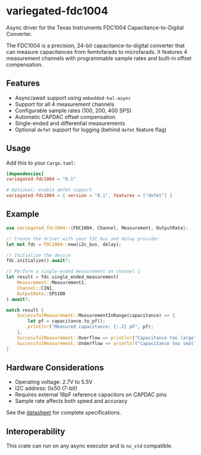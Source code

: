 # variegated-fdc1004

Async driver for the Texas Instruments FDC1004 Capacitance-to-Digital Converter.

The FDC1004 is a precision, 24-bit capacitance-to-digital converter that can measure capacitances from femtofarads to microfarads. It features 4 measurement channels with programmable sample rates and built-in offset compensation.

## Features

- Async/await support using `embedded-hal-async` 
- Support for all 4 measurement channels
- Configurable sample rates (100, 200, 400 SPS)
- Automatic CAPDAC offset compensation
- Single-ended and differential measurements
- Optional `defmt` support for logging (behind `defmt` feature flag)

## Usage

Add this to your `Cargo.toml`:

```toml
[dependencies]
variegated-fdc1004 = "0.1"

# Optional: enable defmt support
variegated-fdc1004 = { version = "0.1", features = ["defmt"] }
```

## Example

```rust
use variegated_fdc1004::{FDC1004, Channel, Measurement, OutputRate};

// Create the driver with your I2C bus and delay provider
let mut fdc = FDC1004::new(i2c_bus, delay);

// Initialize the device
fdc.initialize().await?;

// Perform a single-ended measurement on channel 1
let result = fdc.single_ended_measurement(
    Measurement::Measurement1,
    Channel::CIN1,
    OutputRate::SPS100
).await?;

match result {
    SuccessfulMeasurement::MeasurementInRange(capacitance) => {
        let pf = capacitance.to_pf();
        println!("Measured capacitance: {:.2} pF", pf);
    },
    SuccessfulMeasurement::Overflow => println!("Capacitance too large"),
    SuccessfulMeasurement::Underflow => println!("Capacitance too small"),
}
```

## Hardware Considerations

- Operating voltage: 2.7V to 5.5V
- I2C address: 0x50 (7-bit)
- Requires external 18pF reference capacitors on CAPDAC pins
- Sample rate affects both speed and accuracy

See the [datasheet](docs/datasheet.pdf) for complete specifications.

## Interoperability

This crate can run on any async executor and is `no_std` compatible.